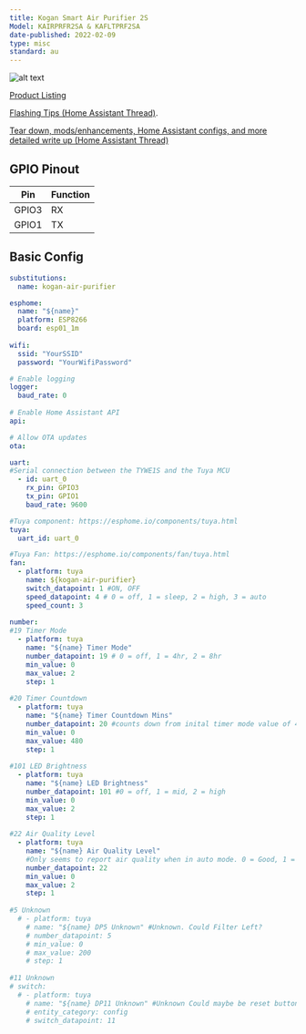 ```yaml
---
title: Kogan Smart Air Purifier 2S
Model: KAIRPRFR2SA & KAFLTPRF2SA
date-published: 2022-02-09
type: misc
standard: au
---
```

  ![alt text](/KoganSmartAirPurifier2S.jpg "Product Image")

 [Product Listing](https://www.kogan.com/au/buy/kogan-smarterhome-4-stage-air-purifier-2s-with-h13-filter-130-cadr/)
 
 [Flashing Tips (Home Assistant Thread)](https://community.home-assistant.io/t/tuya-tywe1s-flash-help/273747/).
 
 [Tear down, mods/enhancements, Home Assistant configs, and more detailed write up (Home Assistant Thread)](https://community.home-assistant.io/t/tuya-tywe1s-flash-help/273747/)
  

## GPIO Pinout

| Pin    | Function |
|--------|----------|
| GPIO3  | RX       |
| GPIO1  | TX       |


## Basic Config

```yaml
substitutions:
  name: kogan-air-purifier

esphome:
  name: "${name}"
  platform: ESP8266
  board: esp01_1m
    
wifi:
  ssid: "YourSSID"
  password: "YourWifiPassword"

# Enable logging
logger:
  baud_rate: 0
  
# Enable Home Assistant API
api:

# Allow OTA updates
ota:

uart:
#Serial connection between the TYWE1S and the Tuya MCU
  - id: uart_0
    rx_pin: GPIO3
    tx_pin: GPIO1
    baud_rate: 9600

#Tuya component: https://esphome.io/components/tuya.html
tuya:
  uart_id: uart_0

#Tuya Fan: https://esphome.io/components/fan/tuya.html
fan:
  - platform: tuya
    name: ${kogan-air-purifier} 
    switch_datapoint: 1 #ON, OFF
    speed_datapoint: 4 # 0 = off, 1 = sleep, 2 = high, 3 = auto
    speed_count: 3
  
number:
#19 Timer Mode
  - platform: tuya
    name: "${name} Timer Mode"
    number_datapoint: 19 # 0 = off, 1 = 4hr, 2 = 8hr
    min_value: 0
    max_value: 2
    step: 1
    
#20 Timer Countdown
  - platform: tuya
    name: "${name} Timer Countdown Mins"
    number_datapoint: 20 #counts down from inital timer mode value of 4hr = 240min or 8hr = 480min
    min_value: 0
    max_value: 480
    step: 1
    
#101 LED Brightness
  - platform: tuya
    name: "${name} LED Brightness"
    number_datapoint: 101 #0 = off, 1 = mid, 2 = high
    min_value: 0
    max_value: 2
    step: 1
    
#22 Air Quality Level
  - platform: tuya
    name: "${name} Air Quality Level"
    #Only seems to report air quality when in auto mode. 0 = Good, 1 = Yellow/Poor ,2 = Red/Bad
    number_datapoint: 22 
    min_value: 0
    max_value: 2
    step: 1
    
#5 Unknown   
  # - platform: tuya
    # name: "${name} DP5 Unknown" #Unknown. Could Filter Left?
    # number_datapoint: 5
    # min_value: 0
    # max_value: 200
    # step: 1
    
#11 Unknown   
# switch:
  # - platform: tuya
    # name: "${name} DP11 Unknown" #Unknown Could maybe be reset button or wifi connection?. Have not tested.
    # entity_category: config
    # switch_datapoint: 11
```

